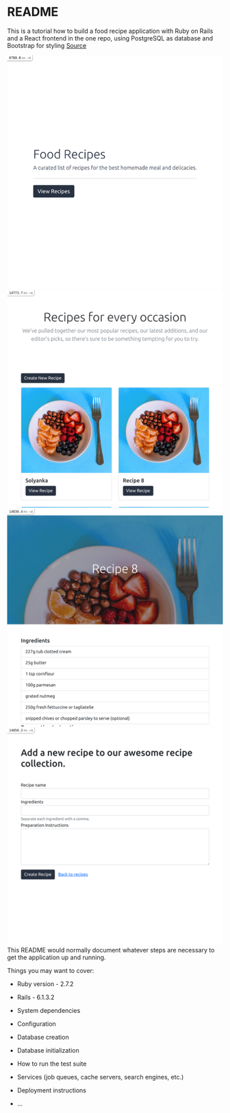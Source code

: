 # README

This is a tutorial how to build a food recipe application with Ruby on Rails and a React frontend in the one repo, using PostgreSQL as database and Bootstrap for styling
[Source](https://www.digitalocean.com/community/tutorials/how-to-set-up-a-ruby-on-rails-project-with-a-react-frontend)


![Start Page](./1im.png)
![Recipes Page](./2im.png)
![Recipe`s Card](./3im.png)
![New Recipe Form](./4im.png)
This README would normally document whatever steps are necessary to get the
application up and running.

Things you may want to cover:

* Ruby version  - 2.7.2
* Rails - 6.1.3.2

* System dependencies

* Configuration

* Database creation

* Database initialization

* How to run the test suite

* Services (job queues, cache servers, search engines, etc.)

* Deployment instructions

* ...
